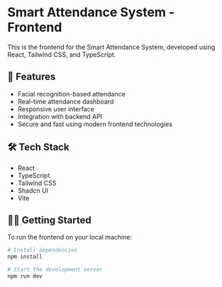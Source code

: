 # Smart Attendance System - Frontend

This is the frontend for the Smart Attendance System, developed using React, Tailwind CSS, and TypeScript.

## 🚀 Features

- Facial recognition-based attendance
- Real-time attendance dashboard
- Responsive user interface
- Integration with backend API
- Secure and fast using modern frontend technologies

## 🛠️ Tech Stack

- React
- TypeScript
- Tailwind CSS
- Shadcn UI
- Vite

## 🧑‍💻 Getting Started

To run the frontend on your local machine:

```bash
# Install dependencies
npm install

# Start the development server
npm run dev
